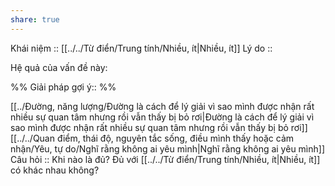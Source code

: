 ```yaml
---
share: true
---
```

Khái niệm :: [[../../Từ điển/Trung tính/Nhiều, ít|Nhiều, ít]]
Lý do :: 

Hệ quả của vấn đề này:


%%
Giải pháp gợi ý:: 
%%



[[../Đường, năng lượng/Đường là cách để lý giải vì sao mình được nhận rất nhiều sự quan tâm nhưng rồi vẫn thấy bị bỏ rơi|Đường là cách để lý giải vì sao mình được nhận rất nhiều sự quan tâm nhưng rồi vẫn thấy bị bỏ rơi]]
[[../../Quan điểm, thái độ, nguyên tắc sống, điều mình thấy hoặc cảm nhận/Yêu, tự do/Nghĩ rằng không ai yêu mình|Nghĩ rằng không ai yêu mình]]
Câu hỏi :: Khi nào là đủ? Đủ với [[../../Từ điển/Trung tính/Nhiều, ít|Nhiều, ít]] có khác nhau không?